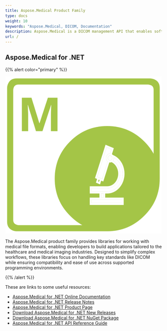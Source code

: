 ```yaml
---
title: Aspose.Medical Product Family
type: docs
weight: 10
keywords: "Aspose.Medical, DICOM, Documentation"
description: Aspose.Medical is a DICOM management API that enables software applications to read, write, and process DICOM files without the need for specialized medical imaging software.
url: /
---
```


## Aspose.Medical for .NET

{{% alert color="primary" %}}

![Aspose.Medical for .NET Product Logo](aspose_medical-for-net.svg)

The Aspose.Medical product family provides libraries for working with medical file formats, enabling developers to build applications tailored to the healthcare and medical imaging industries. Designed to simplify complex workflows, these libraries focus on handling key standards like DICOM while ensuring compatibility and ease of use across supported programming environments.

{{% /alert %}}

These are links to some useful resources:

- [Aspose.Medical for .NET Online Documentation](/medical/net/)
- [Aspose.Medical for .NET Release Notes](https://releases.aspose.com/medical/net/release-notes/)
- [Aspose.Medical for .NET Product Page](https://products.aspose.com/medical/net/)
- [Download Aspose.Medical for .NET New Releases](https://releases.aspose.com/medical/net/)
- [Download Aspose.Medical for .NET NuGet Package](https://www.nuget.org/packages/Aspose.Medical.NET/)
- [Aspose.Medical for .NET API Reference Guide](https://reference.aspose.com/medical/net)

